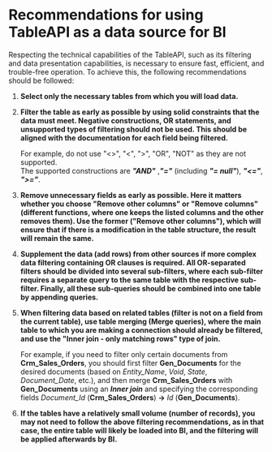 # Recommendations for using TableAPI as a data source for BI

Respecting the technical capabilities of the TableAPI, such as its filtering and data presentation capabilities, is necessary to ensure fast, efficient, and trouble-free operation. 
To achieve this, the following recommendations should be followed:

1) **Select only the necessary tables from which you will load data.**
2) **Filter the table as early as possible by using solid constraints that the data must meet. 
Negative constructions, OR statements, and unsupported types of filtering should not be used.
This should be aligned with the documentation for each field being filtered.**

    For example, do not use "<>", "<", ">", "OR", "NOT" as they are not supported.  
    The supported constructions are _**"AND"**_ ,_**"="**_ (including _**"= null"**_), _**"<="**_, _**">="**_.  

4) **Remove unnecessary fields as early as possible. Here it matters whether you choose "Remove other columns" or "Remove columns" (different functions, where one keeps the listed columns and the other removes them). Use the former ("Remove other columns"), which will ensure that if there is a modification in the table structure, the result will remain the same.**  
5) **Supplement the data (add rows) from other sources if more complex data filtering containing OR clauses is required. 
All OR-separated filters should be divided into several sub-filters, where each sub-filter requires a separate query to the same table with the respective sub-filter. 
Finally, all these sub-queries should be combined into one table by appending queries.**  
6) **When filtering data based on related tables (filter is not on a field from the current table), use table merging (Merge queries), where the main table to which you are making a connection should already be filtered, and use the "Inner join - only matching rows" type of join.**  

    For example, if you need to filter only certain documents from **Crm_Sales_Orders**, you should first filter **Gen_Documents** for the desired documents (based on *Entity_Name*, *Void*, *State*, *Document_Date*, etc.), and then merge **Crm_Sales_Orders** with **Gen_Documents** using an __*Inner join*__ and specifying the corresponding fields *Document_Id* (**Crm_Sales_Orders**) **->** *Id* (**Gen_Documents**).  
7) **If the tables have a relatively small volume (number of records), you may not need to follow the above filtering recommendations, as in that case, the entire table will likely be loaded into BI, and the filtering will be applied afterwards by BI.**
